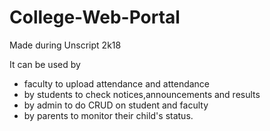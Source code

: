 # College-Web-Portal
Made during Unscript 2k18

It can be used by  

- faculty to upload attendance and attendance 
- by students to check notices,announcements and results 
- by admin to do CRUD on student and faculty 
- by parents to monitor their child's status. 
